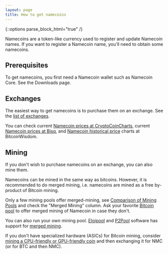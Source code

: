 ```yaml
---
layout: page
title: How to get namecoins
---
```


{::options parse_block_html="true" /}

Namecoins are a token-like currency used to register and update Namecoin names.  If you want to register a Namecoin name, you'll need to obtain some namecoins.

## Prerequisites

To get namecoins, you first need a Namecoin wallet such as Namecoin Core.  See the Downloads page.

## Exchanges

The easiest way to get namecoins is to purchase them on an exchange.  See the [list of exchanges]({{site.baseurl}}exchanges/).

You can check current [Namecoin prices at CryptoCoinCharts](https://www.cryptocoincharts.info/coins/show/nmc), current [Namecoin prices at Bisq](https://markets.bisq.network/?market=nmc_btc), and [Namecoin historical price](https://bitcoinwisdom.com/markets/btce/nmcusd) charts at BitcoinWisdom.

## Mining

If you don't wish to purchase namecoins on an exchange, you can also mine them.

Namecoins can be mined in the same way as bitcoins. However, it is recommended to do merged mining, i.e. namecoins are mined as a free by-product of Bitcoin mining.

Only a few mining pools offer merged-mining, see [Comparison of Mining Pools](https://en.bitcoin.it/wiki/Comparison_of_mining_pools) and check the "Merged Mining" column. Ask your favorite [Bitcoin pool](https://blockchain.info/pools) to offer merged mining of Namecoin in case they don't.

You can also run your own mining pool. [Eloipool](https://bitcointalk.org/index.php?topic=61731.0) and [P2Pool](https://github.com/p2pool/p2pool) software has support for [merged mining](https://en.bitcoin.it/wiki/Merged_mining_specification).

If you don't have specialized hardware (ASICs) for Bitcoin mining, consider [mining a CPU-friendly or GPU-friendly coin](https://bitcointalk.org/index.php?board=160.0) and then exchanging it for NMC (or for BTC and then NMC).
